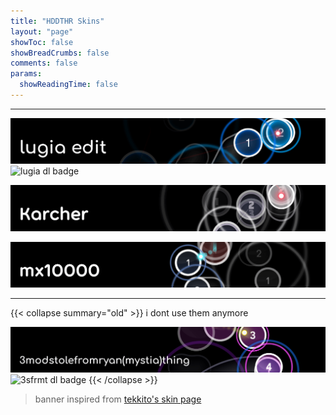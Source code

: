 ```yaml
---
title: "HDDTHR Skins"
layout: "page"
showToc: false
showBreadCrumbs: false
comments: false
params:
  showReadingTime: false
---
```


---

[![hddthr](banners/lugia_edit.png)](https://github.com/aeongdesu/aeongdesu/releases/download/osuskin/lugia.osk)
![lugia dl badge](https://img.shields.io/github/downloads/aeongdesu/aeongdesu/osuskin/lugia.osk?label=downloads&logo=osu&logoColor=white)

[![karcher](banners/karcher.png)](https://drive.google.com/file/d/1iT_btEtxW4sUNt5JTtLFiFZNlg9QKkmK/view?usp=sharing)

[![mx10000](banners/mx10000.png)](https://drive.google.com/file/d/1xWbu4KhImhUko8y5KuRInQZjFcp--GfD/view?usp=drive_link)

---

{{< collapse summary="old" >}}
i dont use them anymore

[![3modstolefromryanmystiathing](banners/3modstolefromryanmystiathing.png)](https://github.com/aeongdesu/aeongdesu/releases/download/osuskin/3modstolefromryanmystiathing.osk)
![3sfrmt dl badge](https://img.shields.io/github/downloads/aeongdesu/aeongdesu/osuskin/3modstolefromryanmystiathing.osk?label=downloads&logo=osu&logoColor=white)
{{< /collapse >}}

> banner inspired from [tekkito's skin page](https://sites.google.com/view/tekkito)
